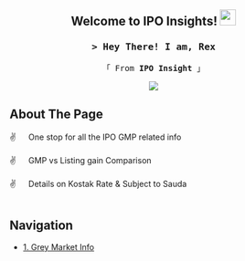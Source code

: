 <h2 align="center">
  Welcome to IPO Insights!
  <img src="https://media.giphy.com/media/hvRJCLFzcasrR4ia7z/giphy.gif" width="28">
</h2>
<!-- Intro  -->
<h3 align="center">
        <samp>&gt; Hey There! I am, <b>Rex</b>
        </samp>
</h3>

<p align="center"> 
  <samp>
    「 From <b>IPO Insight</b> 」
    <br>
  </samp>
</p>
<p align="center"><img src="https://github.com/avijit0022/IPO-Insights/blob/main/images/ipo-concept-ipo-is-initial-public-offering-company-go-public-stock-market-investment-new-stock-businessman-trader-trading-stock-ipo-vector-illustration_476325-1363.jpg"></p>
<!-- About Section -->

## About The Page
 
<p>
  
 ✌️ &emsp; One stop for all the IPO GMP related info <br/><br/>
 ✌️ &emsp; GMP vs Listing gain Comparison <br/><br/>
 ✌️ &emsp; Details on Kostak Rate & Subject to Sauda<br/><br/>

</p>

## Navigation

- [1. Grey Market Info](https://github.com/avijit0022/IPO-Insights/blob/main/contents/ipo_info.md)
